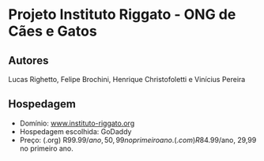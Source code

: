 # Projeto Instituto Riggato - ONG de Cães e Gatos
## Autores

Lucas Righetto, Felipe Brochini, Henrique Christofoletti e Vinícius Pereira
## Hospedagem

- Domínio: www.instituto-riggato.org
- Hospedagem escolhida: GoDaddy
- Preço: (.org) R$99.99/ano, 50,99 no primeiro ano.
         (.com) R$84.99/ano, 29,99 no primeiro ano. 
